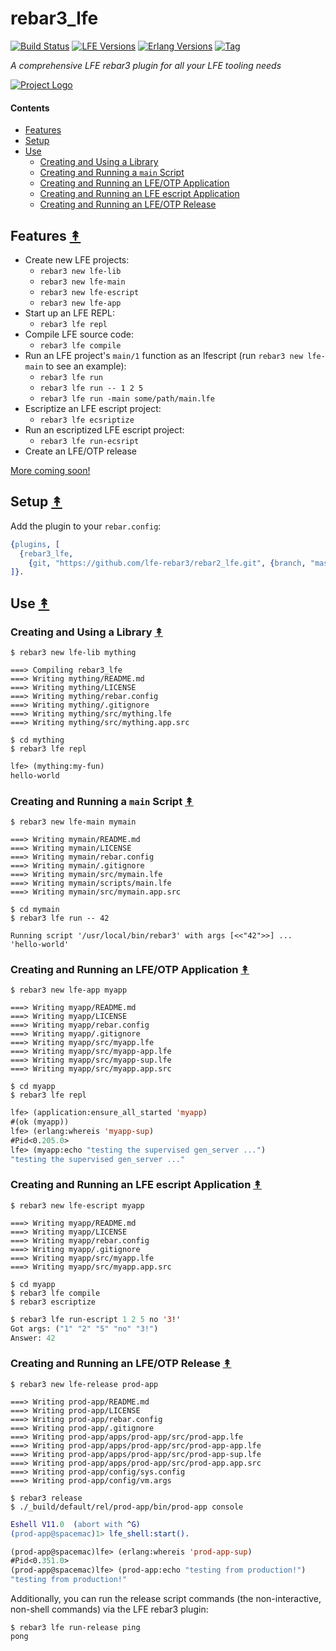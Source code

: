 # rebar3_lfe

[![Build Status][gh-actions-badge]][gh-actions] [![LFE Versions][lfe badge]][lfe] [![Erlang Versions][erlang badge]][versions] [![Tag][github tag badge]][github tag]

*A comprehensive LFE rebar3 plugin for all your LFE tooling needs*

[![Project Logo][logo]][logo-large]

#### Contents

* [Features](#features-)
* [Setup](#setup-)
* [Use](#use-)
  * [Creating and Using a Library](#creating-and-using-a-library-)
  * [Creating and Running a `main` Script](#creating-and-running-a-main-script-)
  * [Creating and Running an LFE/OTP Application](#creating-and-running-an-lfeotp-application-)
  * [Creating and Running an LFE escript Application](#creating-and-running-an-lfe-escript-application-)
  * [Creating and Running an LFE/OTP Release](#creating-and-running-an-lfeotp-release-)

## Features [&#x219F;](#contents)

* Create new LFE projects:
  * `rebar3 new lfe-lib`
  * `rebar3 new lfe-main`
  * `rebar3 new lfe-escript`
  * `rebar3 new lfe-app`
* Start up an LFE REPL:
  * `rebar3 lfe repl`
* Compile LFE source code:
  * `rebar3 lfe compile`
* Run an LFE project's `main/1` function as an lfescript (run `rebar3 new lfe-main` to see an example):
  * `rebar3 lfe run`
  * `rebar3 lfe run -- 1 2 5`
  * `rebar3 lfe run -main some/path/main.lfe`
* Escriptize an LFE escript project:
  * `rebar3 lfe ecsriptize`
* Run an escriptized LFE escript project:
  * `rebar3 lfe run-ecsript`
* Create an LFE/OTP release

[More coming soon!](https://github.com/lfe-rebar3/rebar3_lfe/issues?q=is%3Aissue+is%3Aopen+label%3Afeature)

## Setup [&#x219F;](#contents)

Add the plugin to your ``rebar.config``:

```erlang
{plugins, [
  {rebar3_lfe,
    {git, "https://github.com/lfe-rebar3/rebar2_lfe.git", {branch, "master"}}}
]}.
```

## Use [&#x219F;](#contents)

### Creating and Using a Library [&#x219F;](#contents)

```shell
$ rebar3 new lfe-lib mything
```

```text
===> Compiling rebar3_lfe
===> Writing mything/README.md
===> Writing mything/LICENSE
===> Writing mything/rebar.config
===> Writing mything/.gitignore
===> Writing mything/src/mything.lfe
===> Writing mything/src/mything.app.src
```

```shell
$ cd mything
$ rebar3 lfe repl
```

```lisp
lfe> (mything:my-fun)
hello-world
```

### Creating and Running a `main` Script [&#x219F;](#contents)

```shell
$ rebar3 new lfe-main mymain
```

```text
===> Writing mymain/README.md
===> Writing mymain/LICENSE
===> Writing mymain/rebar.config
===> Writing mymain/.gitignore
===> Writing mymain/src/mymain.lfe
===> Writing mymain/scripts/main.lfe
===> Writing mymain/src/mymain.app.src
```

```shell
$ cd mymain
$ rebar3 lfe run -- 42
```

```text
Running script '/usr/local/bin/rebar3' with args [<<"42">>] ...
'hello-world'
```

### Creating and Running an LFE/OTP Application [&#x219F;](#contents)

```shell
$ rebar3 new lfe-app myapp
```

```text
===> Writing myapp/README.md
===> Writing myapp/LICENSE
===> Writing myapp/rebar.config
===> Writing myapp/.gitignore
===> Writing myapp/src/myapp.lfe
===> Writing myapp/src/myapp-app.lfe
===> Writing myapp/src/myapp-sup.lfe
===> Writing myapp/src/myapp.app.src
```

```shell
$ cd myapp
$ rebar3 lfe repl
```

```lisp
lfe> (application:ensure_all_started 'myapp)
#(ok (myapp))
lfe> (erlang:whereis 'myapp-sup)
#Pid<0.205.0>
lfe> (myapp:echo "testing the supervised gen_server ...")
"testing the supervised gen_server ..."
```

### Creating and Running an LFE escript Application [&#x219F;](#contents)

```shell
$ rebar3 new lfe-escript myapp
```

```text
===> Writing myapp/README.md
===> Writing myapp/LICENSE
===> Writing myapp/rebar.config
===> Writing myapp/.gitignore
===> Writing myapp/src/myapp.lfe
===> Writing myapp/src/myapp.app.src
```

```shell
$ cd myapp
$ rebar3 lfe compile
$ rebar3 escriptize
```

```lisp
$ rebar3 lfe run-escript 1 2 5 no '3!'
Got args: ("1" "2" "5" "no" "3!")
Answer: 42
```

### Creating and Running an LFE/OTP Release [&#x219F;](#contents)

```shell
$ rebar3 new lfe-release prod-app
```

```text
===> Writing prod-app/README.md
===> Writing prod-app/LICENSE
===> Writing prod-app/rebar.config
===> Writing prod-app/.gitignore
===> Writing prod-app/apps/prod-app/src/prod-app.lfe
===> Writing prod-app/apps/prod-app/src/prod-app-app.lfe
===> Writing prod-app/apps/prod-app/src/prod-app-sup.lfe
===> Writing prod-app/apps/prod-app/src/prod-app.app.src
===> Writing prod-app/config/sys.config
===> Writing prod-app/config/vm.args
```

```shell
$ rebar3 release
$ ./_build/default/rel/prod-app/bin/prod-app console
```

```erlang
Eshell V11.0  (abort with ^G)
(prod-app@spacemac)1> lfe_shell:start().
```

```lisp
(prod-app@spacemac)lfe> (erlang:whereis 'prod-app-sup)
#Pid<0.351.0>
(prod-app@spacemac)lfe> (prod-app:echo "testing from production!")
"testing from production!"
```

Additionally, you can run the release script commands (the non-interactive,
non-shell commands) via the LFE rebar3 plugin:

```shell
$ rebar3 lfe run-release ping
pong
```

<!-- Named page links below: /-->

[logo]: https://avatars2.githubusercontent.com/u/15242004?s=250
[logo-large]: https://avatars2.githubusercontent.com/u/15242004
[github]: https://github.com/lfe-rebar3/rebar3_lfe
[gitlab]: https://gitlab.com/lfe-rebar3/rebar3_lfe
[gh-actions-badge]: https://github.com/lfe-rebar3/rebar3_lfe/workflows/ci%2Fcd/badge.svg
[gh-actions]: https://github.com/lfe-rebar3/rebar3_lfe/actions
[lfe]: https://github.com/rvirding/lfe
[lfe]: https://github.com/rvirding/lfe
[lfe badge]: https://img.shields.io/badge/lfe-1.3.0%E2%88%92dev-blue.svg
[erlang badge]: https://img.shields.io/badge/erlang-19%E2%88%9223-blue.svg
[versions]: https://github.com/lfe-rebar3/rebar3_lfe/blob/master/.travis.yml
[github tag]: https://github.com/lfe-rebar3/rebar3_lfe/tags
[github tag badge]: https://img.shields.io/github/tag/lfe-rebar3/rebar3_lfe.svg
[github downloads]: https://img.shields.io/github/downloads/atom/atom/total.svg
[hex badge]: https://img.shields.io/hexpm/v/rebar3_lfe.svg?maxAge=2592000
[hex package]: https://hex.pm/packages/rebar3_lfe
[hex downloads]: https://img.shields.io/hexpm/dt/rebar3_lfe.svg

<!-- Unused badges:
[![Downloads][hex downloads]][hex package]
 /-->
